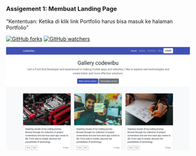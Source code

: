 ### Assigement 1: Membuat Landing Page

"Kententuan: Ketika di klik link Portfolio harus bisa masuk ke halaman Portfolio"

[![GitHub forks](https://img.shields.io/github/forks/Naereen/StrapDown.js.svg?style=social&label=Fork&maxAge=2592000)](https://github.com/mhaemnn/portfolio/network/members) [![GitHub watchers](https://img.shields.io/github/watchers/Naereen/StrapDown.js.svg?style=social&label=Watch&maxAge=2592000)](https://github.com/mhaemnn/portfolio/watchers)

![destip](/%2301%20landing-page/_assets/img/destop.png)
